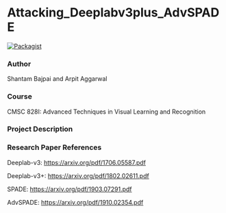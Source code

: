 # Attacking_Deeplabv3plus_AdvSPADE

[![Packagist](https://img.shields.io/packagist/l/doctrine/orm.svg)](LICENSE.md)

### Author

Shantam Bajpai and Arpit Aggarwal

### Course
CMSC 828I: Advanced Techniques in Visual Learning and Recognition

### Project Description 

### Research Paper References
Deeplab-v3: https://arxiv.org/pdf/1706.05587.pdf

Deeplab-v3+: https://arxiv.org/pdf/1802.02611.pdf

SPADE: https://arxiv.org/pdf/1903.07291.pdf

AdvSPADE: https://arxiv.org/pdf/1910.02354.pdf
